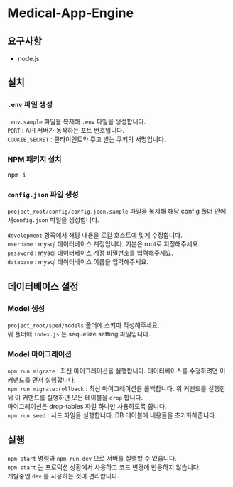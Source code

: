 # Medical-App-Engine

## 요구사항
* node.js
## 설치
 ### <code>.env</code> 파일 생성
 <code>.env.sample</code> 파일을 복제해 <code>.env</code> 파일을 생성합니다.   
 <code>PORT</code> : API 서버가 동작하는 포트 번호입니다.   
 <code>COOKIE_SECRET</code> : 클라이언트와 주고 받는 쿠키의 서명입니다.   
 ### NPM 패키지 설치
 <pre>npm i</pre>
 ### <code>config.json</code> 파일 생성
 <code>project_root/config/config.json.sample</code> 파일을 복제해 해당 config 폴더 안에서<code>config.json</code> 파일을 생성합니다.   
 
 <code>development</code> 항목에서 해당 내용을 로컬 호스트에 맞게 수정합니다.   
 <code>username</code> : mysql 데이터베이스 계정입니다. 기본은 root로 지정해주세요.   
 <code>password</code> : mysql 데이터베이스 계정 비밀번호를 입력해주세요.   
 <code>database</code> : mysql 데이터베이스 이름을 입력해주세요.      
## 데이터베이스 설정
 ### Model 생성
 <code>project_root/sped/models</code> 폴더에 스키마 작성해주세요.   
 위 폴더에 <code>index.js</code> 는 sequelize setting 파일입니다. 
 ### Model 마이그레이션
 <code>npm run migrate</code> : 최신 마이그레이션을 실행합니다. 데이터베이스를 수정하려면 이 커맨드를 먼저 실행합니다.   
 <code>npm run migrate:rollback</code> : 최신 마이그레이션을 롤백합니다. 위 커맨드를 실행한 뒤 
 이 커맨드를 실행하면 모든 테이블을 <code>drop</code> 합니다.   
 마이그레이션은 drop-tables 파일 하나만 사용하도록 합니다.   
 <code>npm run seed</code> : 시드 파일을 실행합니다. DB 테이블에 내용들을 초기화해줍니다.
## 실행
 <code>npm start</code> 명령과 <code>npm run dev</code> 으로 서버를 실행할 수 있습니다.   
 <code>npm start</code> 는 프로덕션 상황에서 사용하고 코드 변경에 반응하지 않습니다.   
 개발중엔 <code>dev</code> 를 사용하는 것이 편리합니다.   
 
